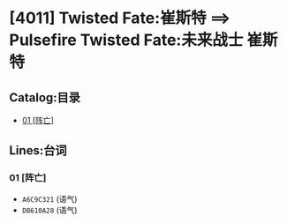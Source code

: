 # [4011] Twisted Fate:崔斯特 ==> Pulsefire Twisted Fate:未来战士 崔斯特
## Catalog:目录
* [01 [阵亡]](#01-阵亡)
## Lines:台词
### **01 [阵亡]**
- `A6C9C321` (语气)
- `DB610A28` (语气)